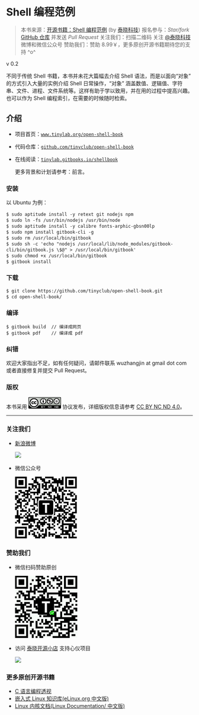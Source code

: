 # Shell 编程范例

> 本书来源：[开源书籍：Shell 编程范例](http://www.tinylab.org/open-shell-book/) (by [泰晓科技](http://tinylab.org))
> 报名参与：*Star/fork* [GitHub 仓库](https://github.com/tinyclub/open-shell-book) 并发送 *Pull Request*
> 关注我们：扫描二维码 关注 [@泰晓科技](http://weibo.com/tinylaborg) 微博和微信公众号
> 赞助我们：赞助 8.99￥，更多原创开源书籍期待您的支持 ^o^


v 0.2

不同于传统 Shell 书籍，本书并未花大篇幅去介绍 Shell 语法，而是以面向“对象” 的方式引入大量的实例介绍 Shell 日常操作，“对象” 涵盖数值、逻辑值、字符串、文件、进程、文件系统等。这样有助于学以致用，并在用的过程中提高兴趣。也可以作为 Shell 编程索引，在需要的时候随时检索。

## 介绍

*   项目首页：[`www.tinylab.org/open-shell-book`](http://www.tinylab.org/open-shell-book)
*   代码仓库：[`github.com/tinyclub/open-shell-book`](https://github.com/tinyclub/open-shell-book)
*   在线阅读：[`tinylab.gitbooks.io/shellbook`](http://tinylab.gitbooks.io/shellbook)

    更多背景和计划请参考：前言。

### 安装

以 Ubuntu 为例：

```
$ sudo aptitude install -y retext git nodejs npm
$ sudo ln -fs /usr/bin/nodejs /usr/bin/node
$ sudo aptitude install -y calibre fonts-arphic-gbsn00lp
$ sudo npm install gitbook-cli -g
$ sudo rm /usr/local/bin/gitbook
$ sudo sh -c 'echo "nodejs /usr/local/lib/node_modules/gitbook-cli/bin/gitbook.js \$@" > /usr/local/bin/gitbook'
$ sudo chmod +x /usr/local/bin/gitbook
$ gitbook install 
```

### 下载

```
$ git clone https://github.com/tinyclub/open-shell-book.git
$ cd open-shell-book/ 
```

### 编译

```
$ gitbook build  // 编译成网页
$ gitbook pdf    // 编译成 pdf 
```

### 纠错

欢迎大家指出不足，如有任何疑问，请邮件联系 wuzhangjin at gmail dot com 或者直接修复并提交 Pull Request。

### 版权

本书采用 ![CC BY NC ND 4.0](img/1617925e.png) 协议发布，详细版权信息请参考 [CC BY NC ND 4.0](http://creativecommons.org/licenses/by-nc-nd/4.0/)。

* * *

### 关注我们

*   [新浪微博](http://weibo.com/tinylaborg)

    ![](http://weibo.com/tinylaborg)

*   微信公众号

    ![](img/tinylab-weixin.jpg)

### 赞助我们

*   微信扫码赞助原创

    ![](img/tinylab-sponsor.jpg)

*   访问 [泰晓开源小店](http://weidian.com/?userid=335178200) 支持心仪项目

    ![](http://weidian.com/?userid=335178200)

### 更多原创开源书籍

*   [C 语言编程透视](http://tinylab.gitbooks.io/cbook/)
*   [嵌入式 Linux 知识库(eLinux.org 中文版)](http://tinylab.gitbooks.io/elinux/)
*   [Linux 内核文档(Linux Documentation/ 中文版)](http://tinylab.gitbooks.io/linux-doc/)